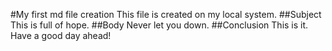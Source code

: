#My first md file creation
This file is created on my local system.
##Subject
This is full of hope.
##Body
Never let you down.
##Conclusion
This is it. Have a good day ahead!